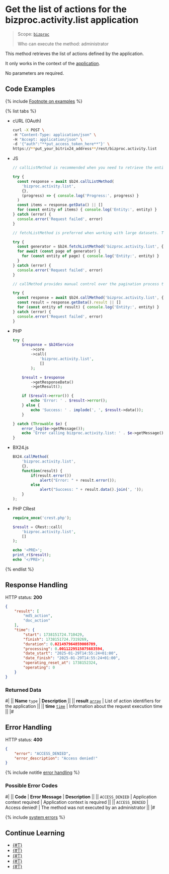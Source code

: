 # Get the list of actions for the bizproc.activity.list application

> Scope: [`bizproc`](../../scopes/permissions.md)
>
> Who can execute the method: administrator

This method retrieves the list of actions defined by the application.

It only works in the context of the [application](../../../settings/app-installation/index.md).

No parameters are required.

## Code Examples

{% include [Footnote on examples](../../../_includes/examples.md) %}

{% list tabs %}

- cURL (OAuth)

    ```bash
    curl -X POST \
    -H "Content-Type: application/json" \
    -H "Accept: application/json" \
    -d '{"auth":"**put_access_token_here**"}' \
    https://**put_your_bitrix24_address**/rest/bizproc.activity.list
    ```

- JS

    ```js
    // callListMethod is recommended when you need to retrieve the entire set of list data and the volume of records is relatively small (up to about 1000 items). The method loads all data at once, which can lead to high memory load when working with large volumes.
    
    try {
      const response = await $b24.callListMethod(
        'bizproc.activity.list',
        {},
        (progress) => { console.log('Progress:', progress) }
      )
      const items = response.getData() || []
      for (const entity of items) { console.log('Entity:', entity) }
    } catch (error) {
      console.error('Request failed', error)
    }
    
    // fetchListMethod is preferred when working with large datasets. The method implements iterative selection using a generator, allowing data to be processed in chunks and efficiently using memory.
    
    try {
      const generator = $b24.fetchListMethod('bizproc.activity.list', {}, 'ID')
      for await (const page of generator) {
        for (const entity of page) { console.log('Entity:', entity) }
      }
    } catch (error) {
      console.error('Request failed', error)
    }
    
    // callMethod provides manual control over the pagination process through the start parameter. It is suitable for scenarios where precise control over request batches is required. However, it may be less efficient compared to fetchListMethod when dealing with large volumes of data.
    
    try {
      const response = await $b24.callMethod('bizproc.activity.list', {}, 0)
      const result = response.getData().result || []
      for (const entity of result) { console.log('Entity:', entity) }
    } catch (error) {
      console.error('Request failed', error)
    }
    ```

- PHP

    ```php
    try {
        $response = $b24Service
            ->core
            ->call(
                'bizproc.activity.list',
                []
            );
    
        $result = $response
            ->getResponseData()
            ->getResult();
    
        if ($result->error()) {
            echo 'Error: ' . $result->error();
        } else {
            echo 'Success: ' . implode(', ', $result->data());
        }
    
    } catch (Throwable $e) {
        error_log($e->getMessage());
        echo 'Error calling bizproc.activity.list: ' . $e->getMessage();
    }
    ```

- BX24.js

    ```js
    BX24.callMethod(
        'bizproc.activity.list',
        {},
        function(result) {
            if(result.error())
                alert("Error: " + result.error());
            else
                alert("Success: " + result.data().join(', '));
        }
    );
    ```

- PHP CRest

    ```php
    require_once('crest.php');

    $result = CRest::call(
        'bizproc.activity.list',
        []
    );

    echo '<PRE>';
    print_r($result);
    echo '</PRE>';
    ```

{% endlist %}

## Response Handling

HTTP status: **200**

```json
{
    "result": [
        "md5_action",
        "doc_action"
    ],
    "time": {
        "start": 1738151724.710429,
        "finish": 1738151724.7319269,
        "duration": 0.021497964859008789,
        "processing": 0.0011229515075683594,
        "date_start": "2025-01-29T14:55:24+01:00",
        "date_finish": "2025-01-29T14:55:24+01:00",
        "operating_reset_at": 1738152324,
        "operating": 0
    }
}
```

### Returned Data

#|
|| **Name**
`type` | **Description** ||
|| **result**
[`array`](../../data-types.md) | List of action identifiers for the application ||
|| **time**
[`time`](../../data-types.md) | Information about the request execution time ||
|#

## Error Handling

HTTP status: **400**

```json
{
    "error": "ACCESS_DENIED",
    "error_description": "Access denied!"
}
```

{% include notitle [error handling](../../../_includes/error-info.md) %}

### Possible Error Codes

#|
|| **Code** | **Error Message** | **Description** ||
|| `ACCESS_DENIED` | Application context required | Application context is required ||
|| `ACCESS_DENIED` | Access denied! | The method was not executed by an administrator ||
|#

{% include [system errors](../../../_includes/system-errors.md) %}

## Continue Learning 

- [{#T}](./index.md)
- [{#T}](./bizproc-activity-add.md)
- [{#T}](./bizproc-activity-update.md)
- [{#T}](./bizproc-activity-delete.md)
- [{#T}](./bizproc-activity-log.md)